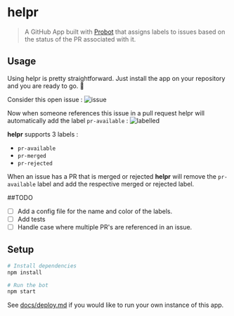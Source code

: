 # helpr

> A GitHub App built with [Probot](https://github.com/probot/probot) that assigns labels to issues based on the status of the PR associated with it.

## Usage

Using helpr is pretty straightforward. Just install the app on your repository and you are ready to go. :100: 

Consider this open issue :
![issue](../usage-img2.jpg)

Now when someone references this issue in a pull request helpr will automatically add the label `pr-available` :
![labelled](../usage-img1.jpg)

**helpr** supports 3 labels :
* `pr-available`
* `pr-merged`
* `pr-rejected`

When an issue has a PR that is merged or rejected **helpr** will remove the `pr-available` label and add the respective merged or rejected label.

##TODO

- [ ] Add a config file for the name and color of the labels.
- [ ] Add tests
- [ ] Handle case where multiple PR's are referenced in an issue.

## Setup

```sh
# Install dependencies
npm install

# Run the bot
npm start
```

See [docs/deploy.md](docs/deploy.md) if you would like to run your own instance of this app.
